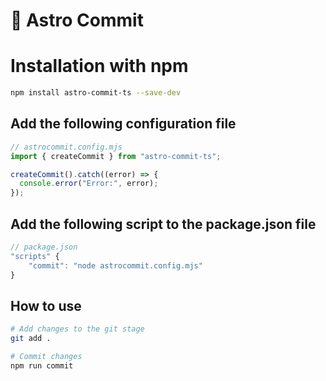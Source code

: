 # 🚀 Astro Commit

# Installation with npm

```bash
npm install astro-commit-ts --save-dev
```

## Add the following configuration file

```javascript
// astrocommit.config.mjs
import { createCommit } from "astro-commit-ts";

createCommit().catch((error) => {
  console.error("Error:", error);
});
```

## Add the following script to the package.json file

```javascript
// package.json
"scripts" {
    "commit": "node astrocommit.config.mjs"
}
```

## How to use

```bash
# Add changes to the git stage
git add .

# Commit changes
npm run commit
```
